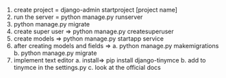 1. create project = django-admin startproject [project name]
2. run the server = python manage.py runserver
3. python manage.py migrate
4. create super user => python manage.py createsuperuser
5. create models => python manage.py startapp service
6. after creating models and fields =>
a. python manage.py makemigrations
b. python manage.py migrate
7. implement text editor 
a. install=> pip install django-tinymce
b. add to tinymce in the settings.py
c. look at the official docs
